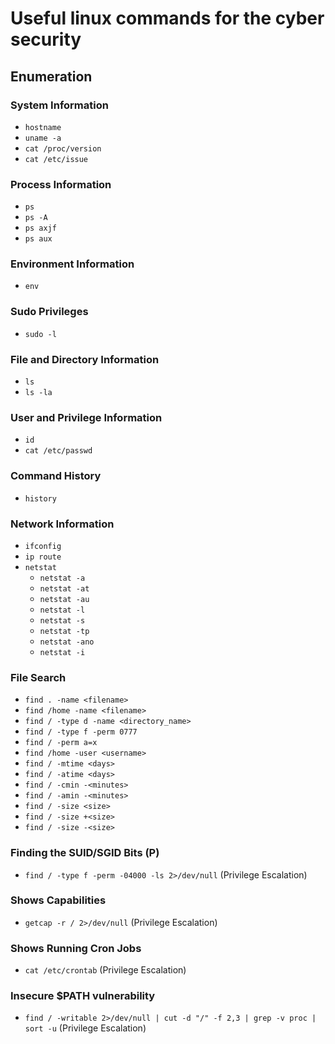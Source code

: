 # Useful linux commands for the cyber security

## Enumeration
### System Information
- `hostname`
- `uname -a`
- `cat /proc/version`
- `cat /etc/issue`

### Process Information
- `ps`
- `ps -A`
- `ps axjf`
- `ps aux`

### Environment Information
- `env`

### Sudo Privileges
- `sudo -l`

### File and Directory Information
- `ls`
- `ls -la`

### User and Privilege Information
- `id`
- `cat /etc/passwd`

### Command History
- `history`

### Network Information
- `ifconfig`
- `ip route`
- `netstat`
  - `netstat -a`
  - `netstat -at`
  - `netstat -au`
  - `netstat -l`
  - `netstat -s`
  - `netstat -tp`
  - `netstat -ano`
  - `netstat -i`

### File Search
- `find . -name <filename>`
- `find /home -name <filename>`
- `find / -type d -name <directory_name>`
- `find / -type f -perm 0777`
- `find / -perm a=x`
- `find /home -user <username>`
- `find / -mtime <days>`
- `find / -atime <days>`
- `find / -cmin -<minutes>`
- `find / -amin -<minutes>`
- `find / -size <size>`
- `find / -size +<size>`
- `find / -size -<size>`

### Finding the SUID/SGID Bits (P)
- `find / -type f -perm -04000 -ls 2>/dev/null` (Privilege Escalation)

### Shows Capabilities
- `getcap -r / 2>/dev/null` (Privilege Escalation)

### Shows Running Cron Jobs
- `cat /etc/crontab` (Privilege Escalation)

### Insecure $PATH vulnerability
- `find / -writable 2>/dev/null | cut -d "/" -f 2,3 | grep -v proc | sort -u` (Privilege Escalation)
